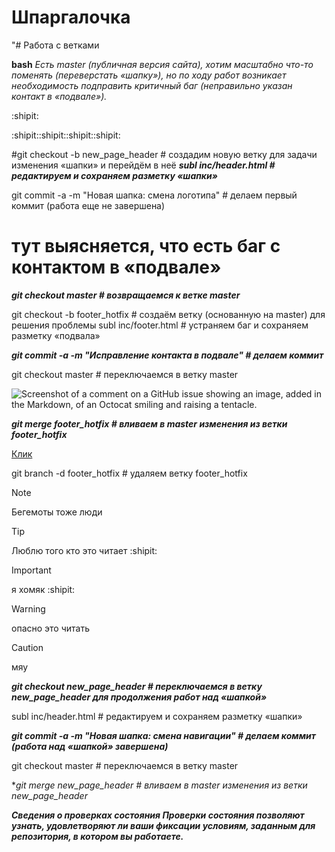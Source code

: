 # Шпаргалочка
"# Работа с ветками

 **bash**
_Есть master (публичная версия сайта), хотим масштабно что-то поменять (переверстать «шапку»), но по ходу работ возникает необходимость подправить критичный баг (неправильно указан контакт в «подвале»)._

:shipit:

:shipit::shipit::shipit::shipit:

#git checkout -b new_page_header # создадим новую ветку для задачи изменения «шапки» и перейдём в неё
***subl inc/header.html # редактируем и сохраняем разметку «шапки»***

git commit -a -m "Новая шапка: смена логотипа" # делаем первый коммит (работа еще не завершена)
# тут выясняется, что есть баг с контактом в «подвале»
**_git checkout master # возвращаемся к ветке master_**

git checkout -b footer_hotfix # создаём ветку (основанную на master) для решения проблемы
subl inc/footer.html # устраняем баг и сохраняем разметку «подвала»

**_git commit -a -m "Исправление контакта в подвале" # делаем коммит_**

git checkout master # переключаемся в ветку master

![Screenshot of a comment on a GitHub issue showing an image, added in the Markdown, of an Octocat smiling and raising a tentacle.](https://i.getgems.io/sRFb1Mhy9voLE_ddT6On9PzWU6FtLAjbVkXGVYwdSJA/rs:fill:1000:0:1/g:ce/czM6Ly9nZXRnZW1zLW5mdC9uZnQvYy82NjIwMWRmYTgwMTM0NDE2Mjc5OTMwMWIvMTIzL2ltYWdlLnBuZw)

**_git merge footer_hotfix # вливаем в master изменения из ветки footer_hotfix_**

[Клик](https://pages.github.com/)



git branch -d footer_hotfix # удаляем ветку footer_hotfix

> [!NOTE]
> Бегемоты тоже люди

> [!TIP]
> Люблю того кто это читает :shipit:

> [!IMPORTANT]
> я хомяк :shipit:

> [!WARNING]
> опасно это читать

> [!CAUTION]
> мяу

**_git checkout new_page_header # переключаемся в ветку new_page_header для продолжения работ над «шапкой»_**

subl inc/header.html # редактируем и сохраняем разметку «шапки»

**_git commit -a -m "Новая шапка: смена навигации" # делаем коммит (работа над «шапкой» завершена)_**

git checkout master # переключаемся в ветку master

**_git merge new_page_header # вливаем в master изменения из ветки new_page_header_*

**_Сведения о проверках состояния
Проверки состояния позволяют узнать, удовлетворяют ли ваши фиксации условиям, заданным для репозитория, в котором вы работаете._**




